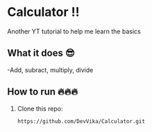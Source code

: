 # Calculator ‼️

Another YT tutorial to help me learn the basics

## What it does 😎
-Add, subract, multiply, divide

## How to run 🔥🔥🔥
1. Clone this repo:
   ```bash
   https://github.com/DevVika/Calculator.git
